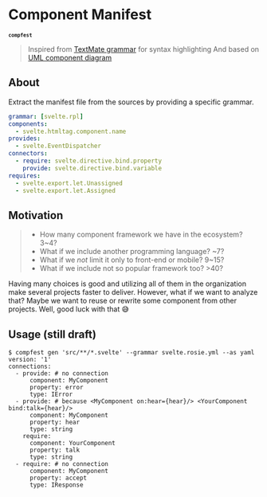 # Component Manifest
<sup>**`compfest`**</sup>

> Inspired from [TextMate grammar](https://macromates.com/manual/en/language_grammars) for syntax highlighting
> And based on [UML component diagram](https://www.uml-diagrams.org/component-diagrams.html)

## About
Extract the manifest file from the sources by providing a specific grammar.
```yml
grammar: [svelte.rpl]
components:
  - svelte.htmltag.component.name
provides:
  - svelte.EventDispatcher
connectors:
  - require: svelte.directive.bind.property
    provide: svelte.directive.bind.variable
requires:
  - svelte.export.let.Unassigned
  - svelte.export.let.Assigned
```

## Motivation
>- How many component framework we have in the ecosystem? 3~4?
>- What if we include another programming language? ~7?
>- What if we _not_ limit it only to front-end or mobile? 9~15?
>- What if we include not so popular framework too? >40?

Having many choices is good and utilizing all of them in the organization make several projects faster to deliver.
However, what if we want to analyze that? Maybe we want to reuse or rewrite some component from other projects.
Well, good luck with that 😅

## Usage (still draft)
```console
$ compfest gen 'src/**/*.svelte' --grammar svelte.rosie.yml --as yaml
version: '1'
connections:
  - provide: # no connection
      component: MyComponent
      property: error
      type: IError
  - provide: # because <MyComponent on:hear={hear}/> <YourComponent bind:talk={hear}/>
      component: MyComponent
      property: hear
      type: string
    require:
      component: YourComponent
      property: talk
      type: string
  - require: # no connection
      component: MyComponent
      property: accept
      type: IResponse
```
